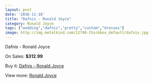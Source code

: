 ```yaml
---
layout: post
date: '2016-11-18'
title: "Dafnis - Ronald Joyce"
category: Ronald Joyce
tags: ["wedding","dafnis","pretty","custom","dresses"]
image: http://img.metalkind.com/12740-thickbox_default/dafnis.jpg
---
```

Dafnis - Ronald Joyce

On Sales: **$312.99**
<a href="https://www.metalkind.com/en/ronald-joyce/5772-dafnis.html"><amp-img layout="responsive" width="600" height="600" src="//img.metalkind.com/12740-thickbox_default/dafnis.jpg" alt="Dafnis - Ronald Joyce 0" /></a>
<a href="https://www.metalkind.com/en/ronald-joyce/5772-dafnis.html"><amp-img layout="responsive" width="600" height="600" src="//img.metalkind.com/12741-thickbox_default/dafnis.jpg" alt="Dafnis - Ronald Joyce 1" /></a>
<a href="https://www.metalkind.com/en/ronald-joyce/5772-dafnis.html"><amp-img layout="responsive" width="600" height="600" src="//img.metalkind.com/12742-thickbox_default/dafnis.jpg" alt="Dafnis - Ronald Joyce 2" /></a>
<a href="https://www.metalkind.com/en/ronald-joyce/5772-dafnis.html"><amp-img layout="responsive" width="600" height="600" src="//img.metalkind.com/12743-thickbox_default/dafnis.jpg" alt="Dafnis - Ronald Joyce 3" /></a>

Buy it: [Dafnis - Ronald Joyce](https://www.metalkind.com/en/ronald-joyce/5772-dafnis.html "Dafnis - Ronald Joyce")

View more: [Ronald Joyce](https://www.metalkind.com/en/110-ronald-joyce "Ronald Joyce")